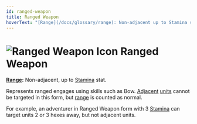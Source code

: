 ```yaml
---
id: ranged-weapon
title: Ranged Weapon
hoverText: "[Range](/docs/glossary/range): Non-adjacent up to Stamina stat. This represents ranged engages using skills such as Bow. Adjacent units cannot be targeted in this form, but range is counted as normal."
---
```


# <img src="/icons/ranged-weapon.svg" alt="Ranged Weapon Icon" /> Ranged Weapon

**[Range](/docs/glossary/range):** Non-adjacent, up to [Stamina](/docs/adventurer/stats/stamina) stat.

Represents ranged engages using skills such as Bow. [Adjacent](/docs/glossary/adjacent) [units](/docs/glossary/unit) cannot be targeted in this form, but [range](/docs/glossary/range) is counted as normal.

For example, an adventurer in Ranged Weapon form with 3 [Stamina](/docs/adventurer/stats/stamina) can target units 2 or 3 hexes away, but not adjacent units.

